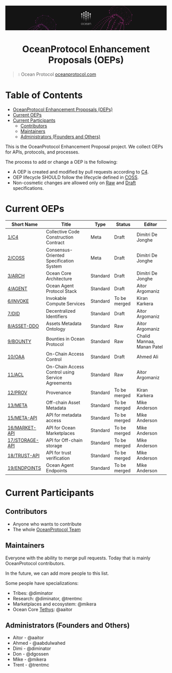 [![banner](doc/img/repo-banner@2x.png)](https://oceanprotocol.com)

<h1 align="center">OceanProtocol Enhancement Proposals (OEPs)</h1>

> 💧 Ocean Protocol
> [oceanprotocol.com](https://oceanprotocol.com)


Table of Contents
=================

   * [OceanProtocol Enhancement Proposals (OEPs)](#oceanprotocol-enhancement-proposals-oeps)
   * [Current OEPs](#current-oeps)
   * [Current Participants](#current-participants)
      * [Contributors](#contributors)
      * [Maintainers](#maintainers)
      * [Administrators (Founders and Others)](#administrators-founders-and-others)


This is the OceanProtocol Enhancement Proposal project. We collect OEPs for APIs, protocols, and processes.

The process to add or change a OEP is the following:
- A OEP is created and modified by pull requests according to [C4](./1).
- OEP lifecycle SHOULD follow the lifecycle defined in [COSS](./2).
- Non-cosmetic changes are allowed only on [Raw](./2#raw-oeps) and [Draft](./2#draft-oeps) specifications.

# Current OEPs



Short Name    | Title                                                        | Type     | Status     | Editor
--------------|--------------------------------------------------------------|----------|------------|-------
[1/C4](1)     | Collective Code Construction Contract                        | Meta     | Draft      | Dimitri De Jonghe
[2/COSS](2)   | Consensus-Oriented Specification System                      | Meta     | Draft      | Dimitri De Jonghe
[3/ARCH](3)   | Ocean Core Architecture                                      | Standard | Draft      | Dimitri De Jonghe
[4/AGENT](4)  | Ocean Agent Protocol Stack                                   | Standard | Draft      | Aitor Argomaniz
[6/INVOKE](4)  | Invokable Compute Services                                  | Standard | To be merged      | Kiran Karkera
[7/DID](7)    | Decentralized Identifiers									 | Standard | Draft      | Aitor Argomaniz
[8/ASSET-DDO](8)| Assets Metadata Ontology                                   | Standard | Raw      | Aitor Argomaniz
[9/BOUNTY](9)  | Bounties in Ocean Protocol                       	 		 | Standard | Raw      | Chalid Mannaa, Manan Patel
[10/OAA](10)  | On-Chain Access Control                       				 | Standard | Draft      | Ahmed Ali
[11/ACL](11)    | On-Chain Access Control using Service Agreements           | Standard | Raw      | Aitor Argomaniz
[12/PROV](12)| Provenance                              				         | Standard | To be merged         | Kiran Karkera
[13/META](13)| Off-chain Asset Metadata                                      | Standard | To be merged         | Mike Anderson
[15/META-API](15)| API for metadata access                                   | Standard | To be merged         | Mike Anderson
[16/MARKET-API](16)| API for Ocean Marketplaces                              | Standard | To be merged         | Mike Anderson
[17/STORAGE-API](17)| API for Off-chain storage                              | Standard | To be merged         | Mike Anderson
[18/TRUST-API](18)| API for trust verification                              | Standard | To be merged         | Mike Anderson
[19/ENDPOINTS](19)| Ocean Agent Endpoints                                    | Standard | To be merged         | Mike Anderson

# Current Participants

## Contributors

- Anyone who wants to contribute
- The whole [OceanProtocol Team](https://github.com/orgs/oceanprotocol/people)

## Maintainers

Everyone with the ability to merge pull requests. Today that is mainly OceanProtocol contributors.

In the future, we can add more people to this list.

Some people have specializations:

- Tribes: @diminator
- Research: @diminator, @trentmc
- Marketplaces and ecosystem: @mikera
- Ocean Core [Tethys](https://github.com/oceanprotocol/ocean/projects/2): @aaitor

## Administrators (Founders and Others)

- Aitor - @aaitor
- Ahmed - @aabdulwahed
- Dimi - @diminator
- Don - @dgossen
- Mike - @mikera
- Trent - @trentmc

